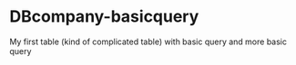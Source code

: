 # DBcompany-basicquery
My first table (kind of complicated table) with basic query and more basic query
